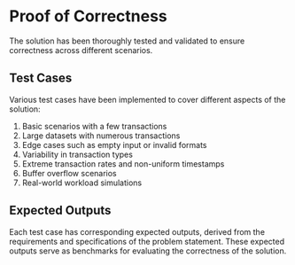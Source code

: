 # Proof of Correctness

The solution has been thoroughly tested and validated to ensure correctness across different scenarios. 

## Test Cases
Various test cases have been implemented to cover different aspects of the solution:
1. Basic scenarios with a few transactions
2. Large datasets with numerous transactions
3. Edge cases such as empty input or invalid formats
4. Variability in transaction types
5. Extreme transaction rates and non-uniform timestamps
6. Buffer overflow scenarios
7. Real-world workload simulations

## Expected Outputs
Each test case has corresponding expected outputs, derived from the requirements and specifications of the problem statement. These expected outputs serve as benchmarks for evaluating the correctness of the solution.

